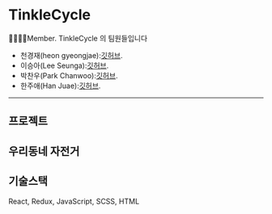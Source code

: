 # TinkleCycle

👨‍👩‍👦‍👦Member. TinkleCycle 의 팀원들입니다

-  천경재(heon gyeongjae):[깃허브](https://github.com/dodoisfree).
-  이승아(Lee Seunga):[깃허브](https://github.com/SeungaLeeah).
-  박찬우(Park Chanwoo):[깃허브](https://github.com/chanCo1).
-  한주애(Han Juae):[깃허브](https://github.com/juaehan).
---

## 프로젝트 
우리동네 자전거 
-  
## 기술스택
React, Redux, JavaScript, SCSS, HTML
## 
